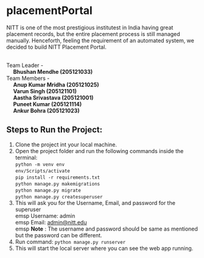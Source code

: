 # placementPortal

NITT is one of the most prestigious institutest in India having great placement records, but the entire placement process is still managed manually. Henceforth, feeling the requirement of an automated system, we decided to build NITT Placement Portal.<br /><br />

Team Leader - <br />
&emsp; **Bhushan Mendhe (205121033)** <br />
Team Members - <br />
&emsp; **Anup Kumar Mridha (205121025)** <br />
&emsp; **Varun Singh (205121101)** <br />
&emsp; **Aastha Srivastava (205121001)** <br />
&emsp; **Puneet Kumar (205121114)** <br />
&emsp; **Ankur Bohra (205121023)** <br />


## Steps to Run the Project:

1. Clone the project int your local machine.<br />
2. Open the project folder and run the following commands inside the terminal: <br />
    `python -m venv env`<br />
    `env/Scripts/activate`<br />
    `pip install -r requirements.txt`<br />
    `python manage.py makemigrations`<br />
    `python manage.py migrate`<br />
    `python manage.py createsuperuser`<br />
3. This will ask you for the Username, Email, and password for the superuser<br />
emsp Username: admin<br />
emsp Email: admin@nitt.edu<br />
emsp **Note** : The username and password should be same as mentioned but the password can be different.<br />
4. Run command: `python manage.py runserver`<br />
5. This will start the local server where you can see the web app running.<br />
